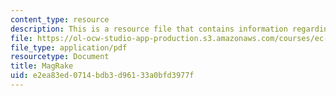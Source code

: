 ```yaml
---
content_type: resource
description: This is a resource file that contains information regarding magrake.
file: https://ol-ocw-studio-app-production.s3.amazonaws.com/courses/ec-s06-design-for-demining-spring-2007/e2ea83ed0714bdb3d96133a0bfd3977f_MITEC_S06S07_mag_rake.pdf
file_type: application/pdf
resourcetype: Document
title: MagRake
uid: e2ea83ed-0714-bdb3-d961-33a0bfd3977f
---
```


